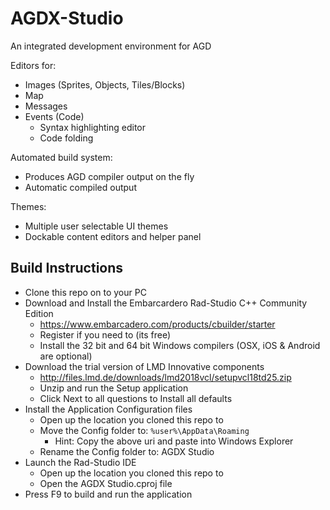 # AGDX-Studio
An integrated development environment for AGD

Editors for:
* Images (Sprites, Objects, Tiles/Blocks)
* Map
* Messages
* Events (Code)
  * Syntax highlighting editor
  * Code folding

Automated build system:
* Produces AGD compiler output on the fly
* Automatic compiled output

Themes:
* Multiple user selectable UI themes
* Dockable content editors and helper panel


## Build Instructions

* Clone this repo on to your PC
* Download and Install the Embarcardero Rad-Studio C++ Community Edition
  * https://www.embarcadero.com/products/cbuilder/starter
  * Register if you need to (its free)
  * Install the 32 bit and 64 bit Windows compilers (OSX, iOS & Android are optional)
* Download the trial version of LMD Innovative components
  * http://files.lmd.de/downloads/lmd2018vcl/setupvcl18td25.zip
  * Unzip and run the Setup application
  * Click Next to all questions to Install all defaults
* Install the Application Configuration files
  * Open up the location you cloned this repo to
  * Move the Config folder to: ```%user%\AppData\Roaming```
    * Hint: Copy the above uri and paste into Windows Explorer
  * Rename the Config folder to: AGDX Studio
* Launch the Rad-Studio IDE
  * Open up the location you cloned this repo to
  * Open the AGDX Studio.cproj file
* Press F9 to build and run the application

